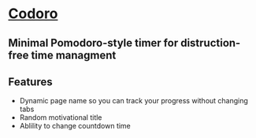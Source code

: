 # [Codoro](https://ilyasmagin.github.io/codoro)

## Minimal Pomodoro-style timer for distruction-free time managment

## Features

- Dynamic page name so you can track your progress without changing tabs
- Random motivational title
- Ablility to change countdown time

